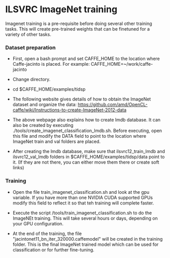 # ILSVRC ImageNet training

Imagenet training is a pre-requisite before doing several other training tasks. This will create pre-trained weights that can be finetuned for a variety of other tasks.

### Dataset preparation

* First, open a bash prompt and set CAFFE_HOME to the location where Caffe-jacinto is placed. For example:
CAFFE_HOME=~/work/caffe-jacinto

* Change directory.
 * cd $CAFFE_HOME/examples/tidsp

* The following website gives details of how to obtain the ImageNet dataset and organize the data: 
https://github.com/amd/OpenCL-caffe/wiki/Instructions-to-create-ImageNet-2012-data

* The above webpage also explains how to create lmdb database. It can also be created by executing  ./tools/create_imagenet_classification_lmdb.sh. Before executing, open this file and modify the DATA field to point to the location where ImageNet train and val folders are placed.

* After creating the lmdb database, make sure that ilsvrc12_train_lmdb and ilsvrc12_val_lmdb folders in $CAFFE_HOME/examples/tidsp/data point to it. (If they are not there, you can either move them there or create soft links)

### Training 
* Open the file train_imagenet_classification.sh  and look at the gpu variable. If you have more than one NVIDIA CUDA supported GPUs modify this field to reflect it so that teh training will complete faster.

* Execute the script /tools/train_imagenet_classification.sh to do the ImageNEt training. This will take several hours or days, depending on your GPU configuration.

* At the end of the training, the file "jacintonet11_bn_iter_320000.caffemodel" will be created in the training folder. This is the final ImageNet trained model which can be used for classification or for further fine-tuning. 
